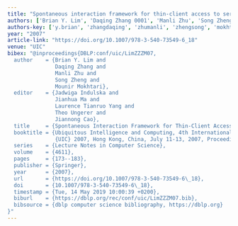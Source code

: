 ```yaml
---
title: "Spontaneous interaction framework for thin-client access to services"
authors: ['Brian Y. Lim', 'Daqing Zhang 0001', 'Manli Zhu', 'Song Zheng', 'Mounir Mokhtari']
authors-key: ['y.brian', 'zhangdaqing', 'zhumanli', 'zhengsong', 'mokhtarimounir']
year: "2007"
article-link: "https://doi.org/10.1007/978-3-540-73549-6_18"
venue: "UIC"
bibex: "@inproceedings{DBLP:conf/uic/LimZZZM07,
  author    = {Brian Y. Lim and
               Daqing Zhang and
               Manli Zhu and
               Song Zheng and
               Mounir Mokhtari},
  editor    = {Jadwiga Indulska and
               Jianhua Ma and
               Laurence Tianruo Yang and
               Theo Ungerer and
               Jiannong Cao},
  title     = {Spontaneous Interaction Framework for Thin-Client Access to Services},
  booktitle = {Ubiquitous Intelligence and Computing, 4th International Conference,
               {UIC} 2007, Hong Kong, China, July 11-13, 2007, Proceedings},
  series    = {Lecture Notes in Computer Science},
  volume    = {4611},
  pages     = {173--183},
  publisher = {Springer},
  year      = {2007},
  url       = {https://doi.org/10.1007/978-3-540-73549-6\_18},
  doi       = {10.1007/978-3-540-73549-6\_18},
  timestamp = {Tue, 14 May 2019 10:00:39 +0200},
  biburl    = {https://dblp.org/rec/conf/uic/LimZZZM07.bib},
  bibsource = {dblp computer science bibliography, https://dblp.org}
}"
---
```

